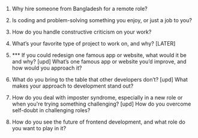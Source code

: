 1. Why hire someone from Bangladesh for a remote role?

2. Is coding and problem-solving something you enjoy, or just a job to you?

3. How do you handle constructive criticism on your work?

4. What’s your favorite type of project to work on, and why?
   [LATER]

5. \*\*\* If you could redesign one famous app or website, what would it be and why?
   [upd] What’s one famous app or website you’d improve, and how would you approach it?

6. What do you bring to the table that other developers don’t?
   [upd] What makes your approach to development stand out?

7. How do you deal with imposter syndrome, especially in a new role or when you're trying something challenging?
   [upd] How do you overcome self-doubt in challenging roles?

8. How do you see the future of frontend development, and what role do you want to play in it?
